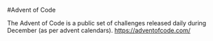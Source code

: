 #Advent of Code

The Advent of Code is a public set of challenges released daily during December (as per advent calendars).
https://adventofcode.com/

